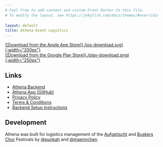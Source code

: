 ```yaml
---
# Feel free to add content and custom Front Matter to this file.
# To modify the layout, see https://jekyllrb.com/docs/themes/#overriding-theme-defaults

layout: default
title: Athena Event Logistics
---
```


<div style="display: flex; flex-direction: row; flex-wrap: wrap; align-items: center; justify-content: flex-start;">
    <a href="https://apps.apple.com/app/athena-event-logistics/id1637143661" style="display: inline-block;" markdown="1">
        ![Download from the Apple App Store](./ios-download.svg){:width="200px"}
    </a>
    <a href="https://play.google.com/store/apps/details?id=io.athena_logistics.athena_rn" style="display: inline-block;" markdown="1">
        ![Download from the Google Play Store](./play-download.png){:width="250px"}
    </a>
</div>

## Links

* [Athena Backend](https://github.com/athena-logistics/athena-backend)
* [Athena App (GitHub)](https://github.com/athena-logistics/athena-rn)
* [Privacy Policy](./privacy-policy.md)
* [Terms & Conditions](./terms.md)
* [Backend Setup Instructions](./hosting.md)

## Development

Athena was built for logistics management of the [Aufgetischt](https://aufgetischt.sg/) and [Buskers Chur](https://buskers-chur.ch/) Festivals by [@punkah](https://github.com/punkah) and [@maennchen](https://github.com/maennchen).